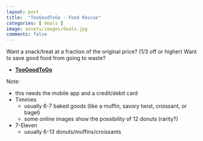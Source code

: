 ```yaml
---
layout: post
title:  "TooGoodToGo - Food Rescue"
categories: [ deals ]
image: assets/images/deals.jpg
comments: false
---
```


Want a snack/treat at a fraction of the original price? (1/3 off or higher)
Want to save good food from going to waste?

+ **[TooGoodToGo](https://www.toogoodtogo.com/en-ca/)**

Note:
- this needs the mobile app and a credit/debit card
- Timmies
    - usually 6-7 baked goods (like a muffin, savory twist, croissant, or bagel)
    - some online images show the possibility of 12 donuts (rarity?)
- 7-Eleven
    - usually 6-13 donuts/muffins/croissants